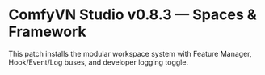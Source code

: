 # ComfyVN Studio v0.8.3 — Spaces & Framework
This patch installs the modular workspace system with Feature Manager,
Hook/Event/Log buses, and developer logging toggle.
